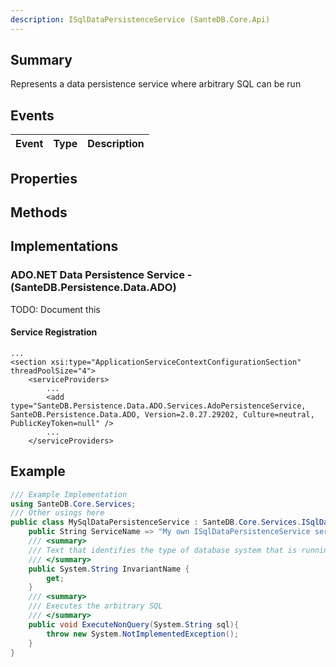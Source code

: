 ```yaml
---
description: ISqlDataPersistenceService (SanteDB.Core.Api)
---
```


## Summary
Represents a data persistence service where arbitrary SQL can be run

## Events

|Event|Type|Description|
|-|-|-|

## Properties


## Methods


## Implementations


### ADO.NET Data Persistence Service - (SanteDB.Persistence.Data.ADO)
TODO: Document this

#### Service Registration
```markup
...
<section xsi:type="ApplicationServiceContextConfigurationSection" threadPoolSize="4">
	<serviceProviders>
		...
		<add type="SanteDB.Persistence.Data.ADO.Services.AdoPersistenceService, SanteDB.Persistence.Data.ADO, Version=2.0.27.29202, Culture=neutral, PublicKeyToken=null" />
		...
	</serviceProviders>
```
## Example
```csharp
/// Example Implementation
using SanteDB.Core.Services;
/// Other usings here
public class MySqlDataPersistenceService : SanteDB.Core.Services.ISqlDataPersistenceService { 
	public String ServiceName => "My own ISqlDataPersistenceService service";
	/// <summary>
	/// Text that identifies the type of database system that is running
	/// </summary>
	public System.String InvariantName {
		get;
	}
	/// <summary>
	/// Executes the arbitrary SQL
	/// </summary>
	public void ExecuteNonQuery(System.String sql){
		throw new System.NotImplementedException();
	}
}
```

